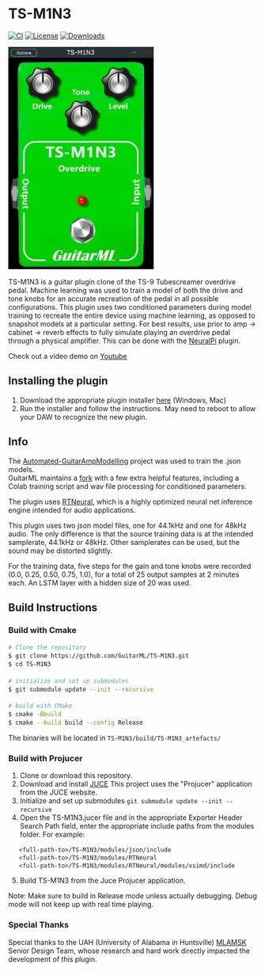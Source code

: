 # TS-M1N3

[![CI](https://github.com/GuitarML/TS-M1N3/actions/workflows/cmake.yml/badge.svg)](https://github.com/GuitarML/TS-M1N3/actions/workflows/cmake.yml) [![License](https://img.shields.io/badge/License-GPL3-blue.svg)](https://opensource.org/licenses/GPL3-Clause) [![Downloads](https://img.shields.io/github/downloads/GuitarML/TS-M1N3/total)](https://somsubhra.github.io/github-release-stats/?username=GuitarML&repository=TS-M1N3&page=1&per_page=30)

![app](https://github.com/GuitarML/TS-M1N3/blob/main/resources/app.jpg)

TS-M1N3 is a guitar plugin clone of the TS-9 Tubescreamer overdrive pedal. Machine learning was used to train a model of both the drive and tone knobs for an accurate recreation of the pedal in all possible configurations. This plugin uses two conditioned parameters during model training to recreate the entire device using machine learning, as opposed to snapshot models at a particular setting. For best results, use prior to amp -> cabinet -> reverb effects to fully simulate playing an overdrive pedal through a physical amplifier. This can be done with the [NeuralPi](https://github.com/GuitarML/NeuralPi) plugin.

Check out a video demo on [Youtube](https://youtu.be/QVlmr_bECBE)

## Installing the plugin

1. Download the appropriate plugin installer [here](https://github.com/GuitarML/TS-M1N3/releases) (Windows, Mac)
2. Run the installer and follow the instructions. May need to reboot to allow your DAW to recognize the new plugin.

## Info

The [Automated-GuitarAmpModelling](https://github.com/Alec-Wright/Automated-GuitarAmpModelling) project was used to train the .json models.<br>
GuitarML maintains a [fork](https://github.com/GuitarML/Automated-GuitarAmpModelling) with a few extra helpful features, including a Colab training script and wav file processing for conditioned parameters.

The plugin uses [RTNeural](https://github.com/jatinchowdhury18/RTNeural), which is a highly optimized neural net inference engine intended for audio applications.

This plugin uses two json model files, one for 44.1kHz and one for 48kHz audio. The only difference is that the source training data is at the intended samplerate, 44.1kHz or 48kHz. Other samplerates can be used, but the sound may be distorted slightly.

For the training data, five steps for the gain and tone knobs were recorded (0.0, 0.25, 0.50, 0.75, 1.0), for a total of 25 output samples at 2 minutes each. An LSTM layer with a hidden size of 20 was used.

## Build Instructions

### Build with Cmake

```bash
# Clone the repository
$ git clone https://github.com/GuitarML/TS-M1N3.git
$ cd TS-M1N3

# initialize and set up submodules
$ git submodule update --init --recursive

# build with CMake
$ cmake -Bbuild
$ cmake --build build --config Release
```
The binaries will be located in `TS-M1N3/build/TS-M1N3_artefacts/`

### Build with Projucer 

1. Clone or download this repository.
2. Download and install [JUCE](https://juce.com/) This project uses the "Projucer" application from the JUCE website. 
3. Initialize and set up submodules
```git submodule update --init --recursive```
4. Open the TS-M1N3.jucer file and in the appropriate Exporter Header Search Path field, enter the appropriate include paths from the modules folder.
   For example:

```
   <full-path-to>/TS-M1N3/modules/json/include
   <full-path-to>/TS-M1N3/modules/RTNeural
   <full-path-to>/TS-M1N3/modules/RTNeural/modules/xsimd/include
```
5. Build TS-M1N3 from the Juce Projucer application. 

Note: Make sure to build in Release mode unless actually debugging. Debug mode will not keep up with real time playing.

### Special Thanks
Special thanks to the UAH (University of Alabama in Huntsville) [MLAMSK](https://github.com/mlamsk) Senior Design Team, whose research and hard work directly impacted the development of this plugin.
